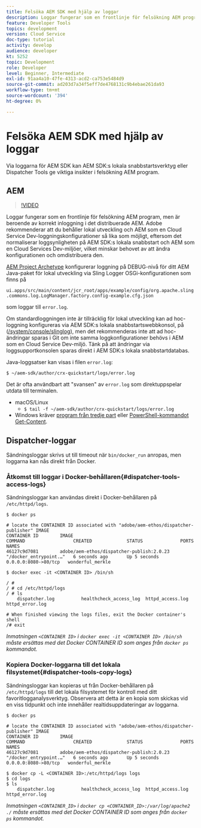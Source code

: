 ```yaml
---
title: Felsöka AEM SDK med hjälp av loggar
description: Loggar fungerar som en frontlinje för felsökning AEM program, men är beroende av korrekt inloggning i det distribuerade AEM.
feature: Developer Tools
topics: development
version: Cloud Service
doc-type: tutorial
activity: develop
audience: developer
kt: 5252
topic: Development
role: Developer
level: Beginner, Intermediate
exl-id: 91aa4a10-47fe-4313-acd2-ca753e5484d9
source-git-commit: ad203d7a34f5eff7de4768131c9b4ebae261da93
workflow-type: tm+mt
source-wordcount: '394'
ht-degree: 0%

---
```


# Felsöka AEM SDK med hjälp av loggar

Via loggarna för AEM SDK kan AEM SDK:s lokala snabbstartsverktyg eller Dispatcher Tools ge viktiga insikter i felsökning AEM program.

## AEM

>[!VIDEO](https://video.tv.adobe.com/v/34334/?quality=12&learn=on)

Loggar fungerar som en frontlinje för felsökning AEM program, men är beroende av korrekt inloggning i det distribuerade AEM. Adobe rekommenderar att du behåller lokal utveckling och AEM som en Cloud Service Dev-loggningskonfigurationer så lika som möjligt, eftersom det normaliserar loggsynligheten på AEM SDK:s lokala snabbstart och AEM som en Cloud Services Dev-miljöer, vilket minskar behovet av att ändra konfigurationen och omdistribuera den.

[AEM Project Archetype](https://github.com/adobe/aem-project-archetype) konfigurerar loggning på DEBUG-nivå för ditt AEM Java-paket för lokal utveckling via Sling Logger OSGi-konfigurationen som finns på

`ui.apps/src/main/content/jcr_root/apps/example/config/org.apache.sling.commons.log.LogManager.factory.config-example.cfg.json`

som loggar till `error.log`.

Om standardloggningen inte är tillräcklig för lokal utveckling kan ad hoc-loggning konfigureras via AEM SDK:s lokala snabbstartswebbkonsol, på ([/system/console/slinglog](http://localhost:4502/system/console/slinglog)), men det rekommenderas inte att ad hoc-ändringar sparas i Git om inte samma loggkonfigurationer behövs i AEM som en Cloud Service Dev-miljö. Tänk på att ändringar via loggsupportkonsolen sparas direkt i AEM SDK:s lokala snabbstartdatabas.

Java-loggsatser kan visas i filen `error.log`:

```
$ ~/aem-sdk/author/crx-quickstart/logs/error.log
```

Det är ofta användbart att &quot;svansen&quot; av `error.log` som direktuppspelar utdata till terminalen.

+ macOS/Linux
   + `$ tail -f ~/aem-sdk/author/crx-quickstart/logs/error.log`
+ Windows kräver [program från tredje part](https://stackoverflow.com/questions/187587/a-windows-equivalent-of-the-unix-tail-command) eller [PowerShell-kommandot Get-Content](https://stackoverflow.com/a/46444596/133936).

## Dispatcher-loggar

Sändningsloggar skrivs ut till timeout när `bin/docker_run` anropas, men loggarna kan nås direkt från Docker.

### Åtkomst till loggar i Docker-behållaren{#dispatcher-tools-access-logs}

Sändningsloggar kan användas direkt i Docker-behållaren på `/etc/httpd/logs`.

```shell
$ docker ps

# locate the CONTAINER ID associated with "adobe/aem-ethos/dispatcher-publisher" IMAGE
CONTAINER ID        IMAGE                                       COMMAND                  CREATED             STATUS              PORTS                  NAMES
46127c9d7081        adobe/aem-ethos/dispatcher-publish:2.0.23   "/docker_entrypoint.…"   6 seconds ago       Up 5 seconds        0.0.0.0:8080->80/tcp   wonderful_merkle

$ docker exec -it <CONTAINER ID> /bin/sh

/ # 
/ # cd /etc/httpd/logs
/ # ls
    dispatcher.log          healthcheck_access_log  httpd_access.log        httpd_error.log

# When finished viewing the logs files, exit the Docker container's shell
/# exit
```

_Inmatningen  `<CONTAINER ID>` i  `docker exec -it <CONTAINER ID> /bin/sh` måste ersättas med det Docker CONTAINER ID som anges från  `docker ps` kommandot._


### Kopiera Docker-loggarna till det lokala filsystemet{#dispatcher-tools-copy-logs}

Sändningsloggar kan kopieras ut från Docker-behållaren på `/etc/httpd/logs` till det lokala filsystemet för kontroll med ditt favoritlogganalysverktyg. Observera att detta är en kopia som skickas vid en viss tidpunkt och inte innehåller realtidsuppdateringar av loggarna.

```shell
$ docker ps

# locate the CONTAINER ID associated with "adobe/aem-ethos/dispatcher-publisher" IMAGE
CONTAINER ID        IMAGE                                       COMMAND                  CREATED             STATUS              PORTS                  NAMES
46127c9d7081        adobe/aem-ethos/dispatcher-publish:2.0.23   "/docker_entrypoint.…"   6 seconds ago       Up 5 seconds        0.0.0.0:8080->80/tcp   wonderful_merkle

$ docker cp -L <CONTAINER ID>:/etc/httpd/logs logs 
$ cd logs
$ ls
    dispatcher.log          healthcheck_access_log  httpd_access.log        httpd_error.log
```

_Inmatningen  `<CONTAINER_ID>` i  `docker cp <CONTAINER_ID>:/var/log/apache2 ./` måste ersättas med det Docker CONTAINER ID som anges från  `docker ps` kommandot._
